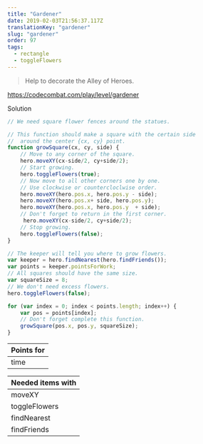 ```yaml
---
title: "Gardener"
date: 2019-02-03T21:56:37.117Z
translationKey: "gardener"
slug: "gardener"
order: 97
tags:
  - rectangle
  - toggleFlowers
---
```


> Help to decorate the Alley of Heroes.

https://codecombat.com/play/level/gardener

Solution

```javascript
// We need square flower fences around the statues.

// This function should make a square with the certain side
//  around the center {cx, cy} point.
function growSquare(cx, cy, side) {
    // Move to any corner of the square.
    hero.moveXY(cx-side/2, cy+side/2);
    // Start growing.
    hero.toggleFlowers(true);
    // Now move to all other corners one by one.
    // Use clockwise or countercloclwise order.
    hero.moveXY(hero.pos.x, hero.pos.y - side);
    hero.moveXY(hero.pos.x+ side, hero.pos.y);
    hero.moveXY(hero.pos.x, hero.pos.y  + side);
    // Don't forget to return in the first corner.
     hero.moveXY(cx-side/2, cy+side/2);
    // Stop growing.
    hero.toggleFlowers(false);
}

// The keeper will tell you where to grow flowers.
var keeper = hero.findNearest(hero.findFriends());
var points = keeper.pointsForWork;
// All squares should have the same size.
var squareSize = 8;
// We don't need excess flowers.
hero.toggleFlowers(false);

for (var index = 0; index < points.length; index++) {
    var pos = points[index];
    // Don't forget complete this function.
    growSquare(pos.x, pos.y, squareSize);
}

```

Points for |
--- |
time |

Needed items with |
--- |
moveXY |
toggleFlowers |
findNearest |
findFriends |


